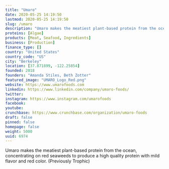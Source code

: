 ```yaml
---
title: "Umaro"
date: 2020-05-25 14:19:50
lastmod: 2020-05-25 14:19:50
slug: /umaro
description: "Umaro makes the meatiest plant-based protein from the ocean, concentrating on red seaweeds to produce a high quality protein with mild flavor and red color. (Previously Trophic)"
proteins: [Algae]
products: [Meat, Seafood, Ingredients]
business: [Production]
finance_type: []
country: "United States"
country_code: "US"
city: "Berkeley"
location: [37.871899, -122.25854]
founded: 2018
founders: "Amanda Stiles, Beth Zotter"
featured_image: "UMARO_Logo_Red.png"
website: https://www.umarofoods.com
linkedin: https://www.linkedin.com/company/umaro-foods/
twitter: 
instagram: https://www.instagram.com/umarofoods
facebook: 
youtube: 
crunchbase: https://www.crunchbase.com/organization/umaro-foods
draft: false
pinned: false
homepage: false
weight: 5000
uuid: 6974
---
```

Umaro makes the meatiest plant-based protein from the ocean, concentrating on red seaweeds to produce a high quality protein with mild flavor and red color. (Previously Trophic)
